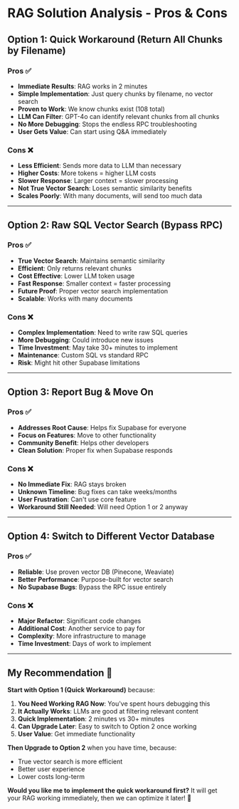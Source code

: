 # RAG Solution Analysis - Pros & Cons

## Option 1: Quick Workaround (Return All Chunks by Filename)

### Pros ✅
- **Immediate Results**: RAG works in 2 minutes
- **Simple Implementation**: Just query chunks by filename, no vector search
- **Proven to Work**: We know chunks exist (108 total)
- **LLM Can Filter**: GPT-4o can identify relevant chunks from all chunks
- **No More Debugging**: Stops the endless RPC troubleshooting
- **User Gets Value**: Can start using Q&A immediately

### Cons ❌
- **Less Efficient**: Sends more data to LLM than necessary
- **Higher Costs**: More tokens = higher LLM costs
- **Slower Response**: Larger context = slower processing
- **Not True Vector Search**: Loses semantic similarity benefits
- **Scales Poorly**: With many documents, will send too much data

---

## Option 2: Raw SQL Vector Search (Bypass RPC)

### Pros ✅
- **True Vector Search**: Maintains semantic similarity
- **Efficient**: Only returns relevant chunks
- **Cost Effective**: Lower LLM token usage
- **Fast Response**: Smaller context = faster processing
- **Future Proof**: Proper vector search implementation
- **Scalable**: Works with many documents

### Cons ❌
- **Complex Implementation**: Need to write raw SQL queries
- **More Debugging**: Could introduce new issues
- **Time Investment**: May take 30+ minutes to implement
- **Maintenance**: Custom SQL vs standard RPC
- **Risk**: Might hit other Supabase limitations

---

## Option 3: Report Bug & Move On

### Pros ✅
- **Addresses Root Cause**: Helps fix Supabase for everyone
- **Focus on Features**: Move to other functionality
- **Community Benefit**: Helps other developers
- **Clean Solution**: Proper fix when Supabase responds

### Cons ❌
- **No Immediate Fix**: RAG stays broken
- **Unknown Timeline**: Bug fixes can take weeks/months
- **User Frustration**: Can't use core feature
- **Workaround Still Needed**: Will need Option 1 or 2 anyway

---

## Option 4: Switch to Different Vector Database

### Pros ✅
- **Reliable**: Use proven vector DB (Pinecone, Weaviate)
- **Better Performance**: Purpose-built for vector search
- **No Supabase Bugs**: Bypass the RPC issue entirely

### Cons ❌
- **Major Refactor**: Significant code changes
- **Additional Cost**: Another service to pay for
- **Complexity**: More infrastructure to manage
- **Time Investment**: Days of work to implement

---

## My Recommendation 🎯

**Start with Option 1 (Quick Workaround)** because:

1. **You Need Working RAG Now**: You've spent hours debugging this
2. **It Actually Works**: LLMs are good at filtering relevant content
3. **Quick Implementation**: 2 minutes vs 30+ minutes
4. **Can Upgrade Later**: Easy to switch to Option 2 once working
5. **User Value**: Get immediate functionality

**Then Upgrade to Option 2** when you have time, because:
- True vector search is more efficient
- Better user experience
- Lower costs long-term

**Would you like me to implement the quick workaround first?** It will get your RAG working immediately, then we can optimize it later! 🚀
